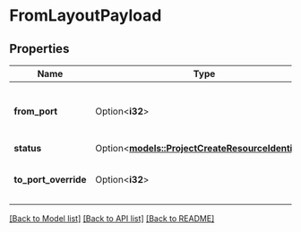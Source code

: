 # FromLayoutPayload

## Properties

Name | Type | Description | Notes
------------ | ------------- | ------------- | -------------
**from_port** | Option<**i32**> | The port that the transition can be made from | [optional]
**status** | Option<[**models::ProjectCreateResourceIdentifier**](ProjectCreateResourceIdentifier.md)> |  | [optional]
**to_port_override** | Option<**i32**> | The port that the transition goes to | [optional]

[[Back to Model list]](../README.md#documentation-for-models) [[Back to API list]](../README.md#documentation-for-api-endpoints) [[Back to README]](../README.md)



